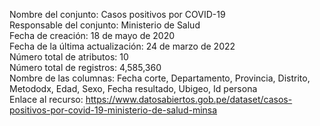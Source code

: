 Nombre del conjunto: Casos positivos por COVID-19  
Responsable del conjunto: Ministerio de Salud  
Fecha de creación: 18 de mayo de 2020  
Fecha de la última actualización: 24 de marzo de 2022  
Número total de atributos: 10  
Número total de registros: 4,585,360  
Nombre de las columnas: Fecha corte, Departamento, Provincia, Distrito, Metododx, Edad, Sexo, Fecha resultado, Ubigeo, Id persona  
Enlace al recurso: https://www.datosabiertos.gob.pe/dataset/casos-positivos-por-covid-19-ministerio-de-salud-minsa  